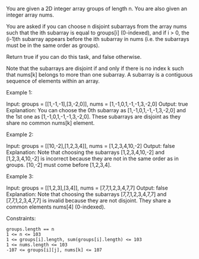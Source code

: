 You are given a 2D integer array groups of length n. You are also given an integer array nums.

You are asked if you can choose n disjoint subarrays from the array nums such that the ith subarray is equal to groups[i] (0-indexed), and if i > 0, the (i-1)th subarray appears before the ith subarray in nums (i.e. the subarrays must be in the same order as groups).

Return true if you can do this task, and false otherwise.

Note that the subarrays are disjoint if and only if there is no index k such that nums[k] belongs to more than one subarray. A subarray is a contiguous sequence of elements within an array.

 

Example 1:

Input: groups = [[1,-1,-1],[3,-2,0]], nums = [1,-1,0,1,-1,-1,3,-2,0]
Output: true
Explanation: You can choose the 0th subarray as [1,-1,0,1,-1,-1,3,-2,0] and the 1st one as [1,-1,0,1,-1,-1,3,-2,0].
These subarrays are disjoint as they share no common nums[k] element.

Example 2:

Input: groups = [[10,-2],[1,2,3,4]], nums = [1,2,3,4,10,-2]
Output: false
Explanation: Note that choosing the subarrays [1,2,3,4,10,-2] and [1,2,3,4,10,-2] is incorrect because they are not in the same order as in groups.
[10,-2] must come before [1,2,3,4].

Example 3:

Input: groups = [[1,2,3],[3,4]], nums = [7,7,1,2,3,4,7,7]
Output: false
Explanation: Note that choosing the subarrays [7,7,1,2,3,4,7,7] and [7,7,1,2,3,4,7,7] is invalid because they are not disjoint.
They share a common elements nums[4] (0-indexed).

 

Constraints:

    groups.length == n
    1 <= n <= 103
    1 <= groups[i].length, sum(groups[i].length) <= 103
    1 <= nums.length <= 103
    -107 <= groups[i][j], nums[k] <= 107

